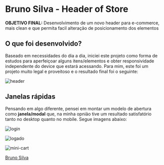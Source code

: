 # Bruno Silva - Header of Store

**OBJETIVO FINAL:** Desenvolvimento de um novo header para e-commerce, mais clean e que permita facil alteração de posicionamento dos elementos

## O que foi desenvolvido?

Baseado em necessidades do dia a dia, iniciei este projeto como forma de estudos para aperfeiçoar alguns itens/elementos e obter responsividade independente do device que estará acessando. Para mim, este foi um projeto muito legal e proveitoso e o resultado final foi o seguinte:

![header](https://user-images.githubusercontent.com/17436856/84893894-5eb87d80-b076-11ea-95bd-7c3848f1304b.png)


## Janelas rápidas

Pensando em algo diferente, pensei em montar um modelo de abertura como **janela/modal** que, na minha opnião tive um resultado satisfatório tanto no desktop quanto no mobile.
Segue imagens abaixo:

![login](https://user-images.githubusercontent.com/17436856/84894141-bbb43380-b076-11ea-8de7-a49d24e0701e.png)

![logado](https://user-images.githubusercontent.com/17436856/84894217-d25a8a80-b076-11ea-9b90-c3c61e0fad72.png)

![mini-cart](https://user-images.githubusercontent.com/17436856/84894259-e2726a00-b076-11ea-9212-dbd0f28b828e.png)



[Bruno Silva](https://www.linkedin.com/in/bruno-silva0109/)